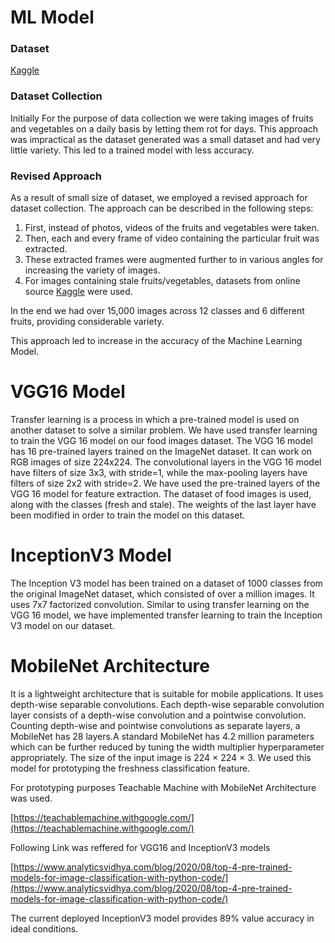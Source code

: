 # **ML Model**

### Dataset

[Kaggle](https://www.kaggle.com/raghavrpotdar/fresh-and-stale-images-of-fruits-and-vegetables)

### Dataset Collection

Initially For the purpose of data collection we were taking images of fruits and vegetables on a daily basis by letting them rot for days. This approach was impractical as the dataset generated was a small dataset and had very little variety. This led to a trained model with less accuracy.

### Revised Approach

As a result of small size of dataset, we employed a revised approach for dataset collection. The approach can be described in the following steps:

1. First, instead of photos, videos of the fruits and vegetables were taken.
2. Then, each and every frame of video containing the particular fruit was extracted.
3. These extracted frames were augmented further to in various angles for increasing the variety of images.
4. For images containing stale fruits/vegetables, datasets from online source [Kaggle](https://www.kaggle.com/sriramr/fruits-fresh-and-rotten-for-classification) were used.

In the end we had over 15,000 images across 12 classes and 6 different fruits, providing considerable variety.

This approach led to increase in the accuracy of the Machine Learning Model.

# **VGG16 Model**

Transfer learning is a process in which a pre-trained model is used on another dataset to solve a similar problem. We have used transfer learning to train the VGG 16 model on our food images dataset. The VGG 16 model has 16 pre-trained layers trained on the ImageNet dataset. It can work on RGB images of size 224x224. The convolutional layers in the VGG 16 model have filters of size 3x3, with stride=1, while the max-pooling layers have filters of size 2x2 with stride=2. We have used the pre-trained layers of the VGG 16 model for feature extraction. The dataset of food images is used, along with the classes (fresh and stale). The weights of the last layer have been modified in order to train the model on this dataset.

# InceptionV3 Model

The Inception V3 model has been trained on a dataset of 1000 classes from the original ImageNet dataset, which consisted of over a million images. It uses 7x7 factorized convolution. Similar to using transfer learning on the VGG 16 model, we have implemented transfer learning to train the Inception V3 model on our dataset.

# **MobileNet Architecture**

It is a lightweight architecture that is suitable for mobile applications. It uses depth-wise separable convolutions. Each depth-wise separable convolution layer consists of a depth-wise convolution and a pointwise convolution. Counting depth-wise and pointwise convolutions as separate layers, a MobileNet has 28 layers.A standard MobileNet has 4.2 million parameters which can be further reduced by tuning the width multiplier hyperparameter appropriately. The size of the input image is 224 × 224 × 3. We used this model for prototyping the freshness classification feature.

For prototyping purposes Teachable Machine with MobileNet Architecture  was used.

[https://teachablemachine.withgoogle.com/](https://teachablemachine.withgoogle.com/)

Following Link was reffered for VGG16 and InceptionV3 models

[https://www.analyticsvidhya.com/blog/2020/08/top-4-pre-trained-models-for-image-classification-with-python-code/](https://www.analyticsvidhya.com/blog/2020/08/top-4-pre-trained-models-for-image-classification-with-python-code/)

The current deployed InceptionV3 model provides 89% value accuracy in ideal conditions.

